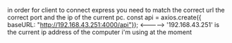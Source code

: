 in order for client to connect express you
need to match the correct url the correct port and the ip of the current pc.
const api = axios.create({ baseURL: "http://192.168.43.251:4000/api"});
<----->
'192.168.43.251' is the current ip address of the computer i'm using at the moment
